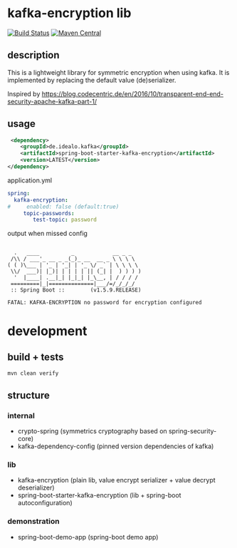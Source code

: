 # kafka-encryption lib

 [![Build Status](https://travis-ci.org/idealo/lib-kafka-encryption.svg?branch=master)](https://travis-ci.org/idealo/lib-kafka-encryption)
 [![Maven Central](https://maven-badges.herokuapp.com/maven-central/de.idealo.kafka/kafka-encryption/badge.svg)](http://search.maven.org/#search%7Cga%7C1%7Cg%3A%22de.idealo.kafka%22) 

## description
This is a lightweight library for symmetric encryption when using kafka. It is implemented by replacing the default value (de)serializer.

Inspired by https://blog.codecentric.de/en/2016/10/transparent-end-end-security-apache-kafka-part-1/

## usage

```xml
 <dependency>
    <groupId>de.idealo.kafka</groupId>
    <artifactId>spring-boot-starter-kafka-encryption</artifactId>
    <version>LATEST</version>
</dependency>
```

application.yml
```yaml
spring:
  kafka-encryption:
#     enabled: false (default:true)
     topic-passwords:
        test-topic: password
```

output when missed config
``` output

  .   ____          _            __ _ _
 /\\ / ___'_ __ _ _(_)_ __  __ _ \ \ \ \
( ( )\___ | '_ | '_| | '_ \/ _` | \ \ \ \
 \\/  ___)| |_)| | | | | || (_| |  ) ) ) )
  '  |____| .__|_| |_|_| |_\__, | / / / /
 =========|_|==============|___/=/_/_/_/
 :: Spring Boot ::        (v1.5.9.RELEASE)

FATAL: KAFKA-ENCRYPTION no password for encryption configured
```


# development

## build + tests
```
mvn clean verify
```

## structure

### internal
- crypto-spring (symmetrics cryptography based on spring-security-core)
- kafka-dependency-config (pinned version dependencies of kafka)

### lib
- kafka-encryption (plain lib, value encrypt serializer + value decrypt deserializer)
- spring-boot-starter-kafka-encryption (lib + spring-boot autoconfiguration)

### demonstration
- spring-boot-demo-app (spring-boot demo app)
